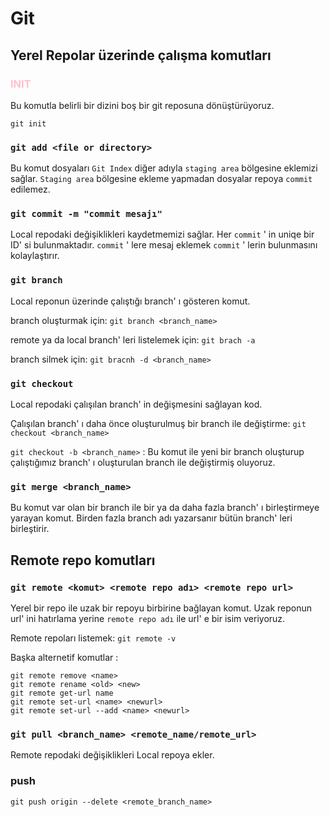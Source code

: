 # Git

## Yerel Repolar üzerinde çalışma komutları

### <span style="color: pink"> INIT </span>
Bu komutla belirli bir dizini boş bir git reposuna dönüştürüyoruz.

    git init

### ``git add <file or directory>``
Bu komut dosyaları ``Git Index`` diğer adıyla ``staging area`` bölgesine eklemizi sağlar. ``Staging area`` bölgesine ekleme yapmadan dosyalar repoya ``commit`` edilemez.

### ``git commit -m "commit mesajı"``
Local repodaki değişiklikleri kaydetmemizi sağlar. Her ``commit`` ' in uniqe bir ID' si bulunmaktadır. ``commit`` ' lere mesaj eklemek ``commit`` ' lerin bulunmasını kolaylaştırır.

### ``git branch``
Local reponun üzerinde çalıştığı branch' ı gösteren komut.

branch oluşturmak için: ``git branch <branch_name>``

remote ya da local branch' leri listelemek için: ``git brach -a``

branch silmek için: ``git bracnh -d <branch_name>``

### ``git checkout``
Local repodaki çalışılan branch' in değişmesini sağlayan kod.

Çalışılan branch' ı daha önce oluşturulmuş bir branch ile değiştirme: ``git checkout <branch_name>``

``git checkout -b <branch_name>`` : Bu komut ile yeni bir branch oluşturup çalıştığımız branch' ı oluşturulan branch ile değiştirmiş oluyoruz.

### ``git merge <branch_name>``
Bu komut var olan bir branch ile bir ya da daha fazla branch' ı birleştirmeye yarayan komut. Birden fazla branch adı yazarsanır bütün branch' leri birleştirir.

## Remote repo komutları

### ``git remote <komut> <remote repo adı> <remote repo url>``
Yerel bir repo ile uzak bir repoyu birbirine bağlayan komut. Uzak reponun url' ini hatırlama yerine ``remote repo adı`` ile url' e bir isim veriyoruz.

Remote repoları listemek: ``git remote -v``

Başka alternetif komutlar : 

    git remote remove <name>
    git remote rename <old> <new>
    git remote get-url name
    git remote set-url <name> <newurl>
    git remote set-url --add <name> <newurl>

### ``git pull <branch_name> <remote_name/remote_url>``
Remote repodaki değişiklikleri Local repoya ekler.


### push
    git push origin --delete <remote_branch_name>